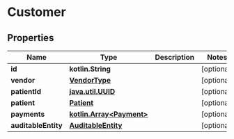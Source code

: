 
# Customer

## Properties
Name | Type | Description | Notes
------------ | ------------- | ------------- | -------------
**id** | **kotlin.String** |  |  [optional]
**vendor** | [**VendorType**](VendorType.md) |  |  [optional]
**patientId** | [**java.util.UUID**](java.util.UUID.md) |  |  [optional]
**patient** | [**Patient**](Patient.md) |  |  [optional]
**payments** | [**kotlin.Array&lt;Payment&gt;**](Payment.md) |  |  [optional]
**auditableEntity** | [**AuditableEntity**](AuditableEntity.md) |  |  [optional]



